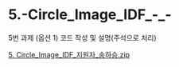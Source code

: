 # 5.-Circle_Image_IDF_-_-
5번 과제 (옵션 1) 코드 작성 및 설명(주석으로 처리)

[5. Circle_Image_IDF_지원자_송하승.zip](https://github.com/Haseung-Song/5.-Circle_Image_IDF_-_-/files/10127429/5.Circle_Image_IDF_._.zip)
